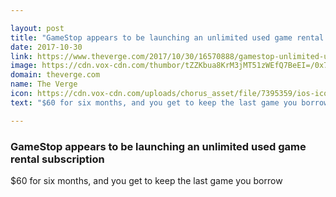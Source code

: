 ```yaml
---

layout: post
title: "GameStop appears to be launching an unlimited used game rental subscription"
date: 2017-10-30
link: https://www.theverge.com/2017/10/30/16570888/gamestop-unlimited-used-game-rental-subscription-ad-leak
image: https://cdn.vox-cdn.com/thumbor/tZZKbua8KrM3jMT51zWEfQ7BeEI=/0x70:1000x594/fit-in/1200x630/cdn.vox-cdn.com/assets/1300889/gamestop-photo.jpg
domain: theverge.com
name: The Verge
icon: https://cdn.vox-cdn.com/uploads/chorus_asset/file/7395359/ios-icon.0.png
text: "$60 for six months, and you get to keep the last game you borrow"

---
```


### GameStop appears to be launching an unlimited used game rental subscription

$60 for six months, and you get to keep the last game you borrow